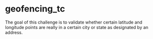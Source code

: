 # geofencing_tc
The goal of this challenge is to validate whether certain latitude and longitude points are really in a certain city or state as designated by an address. 
